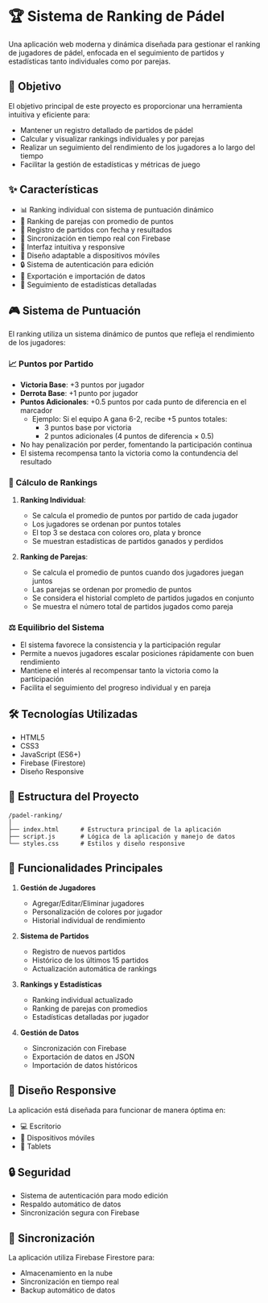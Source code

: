 # 🏆 Sistema de Ranking de Pádel

Una aplicación web moderna y dinámica diseñada para gestionar el ranking de jugadores de pádel, enfocada en el seguimiento de partidos y estadísticas tanto individuales como por parejas.

## 🎯 Objetivo

El objetivo principal de este proyecto es proporcionar una herramienta intuitiva y eficiente para:
- Mantener un registro detallado de partidos de pádel
- Calcular y visualizar rankings individuales y por parejas
- Realizar un seguimiento del rendimiento de los jugadores a lo largo del tiempo
- Facilitar la gestión de estadísticas y métricas de juego

## ✨ Características

- 📊 Ranking individual con sistema de puntuación dinámico
- 👥 Ranking de parejas con promedio de puntos
- 📝 Registro de partidos con fecha y resultados
- 🔄 Sincronización en tiempo real con Firebase
- 🎨 Interfaz intuitiva y responsive
- 📱 Diseño adaptable a dispositivos móviles
- 🔒 Sistema de autenticación para edición
- 💾 Exportación e importación de datos
- 🎯 Seguimiento de estadísticas detalladas

## 🎮 Sistema de Puntuación

El ranking utiliza un sistema dinámico de puntos que refleja el rendimiento de los jugadores:

### 📈 Puntos por Partido

- **Victoria Base**: +3 puntos por jugador
- **Derrota Base**: +1 punto por jugador
- **Puntos Adicionales**: +0.5 puntos por cada punto de diferencia en el marcador
  - Ejemplo: Si el equipo A gana 6-2, recibe +5 puntos totales:
    * 3 puntos base por victoria
    * 2 puntos adicionales (4 puntos de diferencia × 0.5)
- No hay penalización por perder, fomentando la participación continua
- El sistema recompensa tanto la victoria como la contundencia del resultado

### 🏅 Cálculo de Rankings

1. **Ranking Individual**:
   - Se calcula el promedio de puntos por partido de cada jugador
   - Los jugadores se ordenan por puntos totales
   - El top 3 se destaca con colores oro, plata y bronce
   - Se muestran estadísticas de partidos ganados y perdidos

2. **Ranking de Parejas**:
   - Se calcula el promedio de puntos cuando dos jugadores juegan juntos
   - Las parejas se ordenan por promedio de puntos
   - Se considera el historial completo de partidos jugados en conjunto
   - Se muestra el número total de partidos jugados como pareja

### ⚖️ Equilibrio del Sistema

- El sistema favorece la consistencia y la participación regular
- Permite a nuevos jugadores escalar posiciones rápidamente con buen rendimiento
- Mantiene el interés al recompensar tanto la victoria como la participación
- Facilita el seguimiento del progreso individual y en pareja

## 🛠️ Tecnologías Utilizadas

- HTML5
- CSS3
- JavaScript (ES6+)
- Firebase (Firestore)
- Diseño Responsive

## 📁 Estructura del Proyecto

```
/padel-ranking/
│
├── index.html      # Estructura principal de la aplicación
├── script.js       # Lógica de la aplicación y manejo de datos
└── styles.css      # Estilos y diseño responsive
```

## 🚀 Funcionalidades Principales

1. **Gestión de Jugadores**
   - Agregar/Editar/Eliminar jugadores
   - Personalización de colores por jugador
   - Historial individual de rendimiento

2. **Sistema de Partidos**
   - Registro de nuevos partidos
   - Histórico de los últimos 15 partidos
   - Actualización automática de rankings

3. **Rankings y Estadísticas**
   - Ranking individual actualizado
   - Ranking de parejas con promedios
   - Estadísticas detalladas por jugador

4. **Gestión de Datos**
   - Sincronización con Firebase
   - Exportación de datos en JSON
   - Importación de datos históricos

## 📱 Diseño Responsive

La aplicación está diseñada para funcionar de manera óptima en:
- 💻 Escritorio
- 📱 Dispositivos móviles
- 📱 Tablets

## 🔒 Seguridad

- Sistema de autenticación para modo edición
- Respaldo automático de datos
- Sincronización segura con Firebase

## 🔄 Sincronización

La aplicación utiliza Firebase Firestore para:
- Almacenamiento en la nube
- Sincronización en tiempo real
- Backup automático de datos
